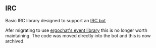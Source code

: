## IRC

Basic IRC library designed to support an [IRC bot](https://github.com/greboid/irc-bot)

Afer migrating to use [ergochat's event library](https://github.com/ergochat/irc-go/tree/master/ircevent) this is no longer worth maintaining.  The code was moved directly into the bot and this is now archived.
